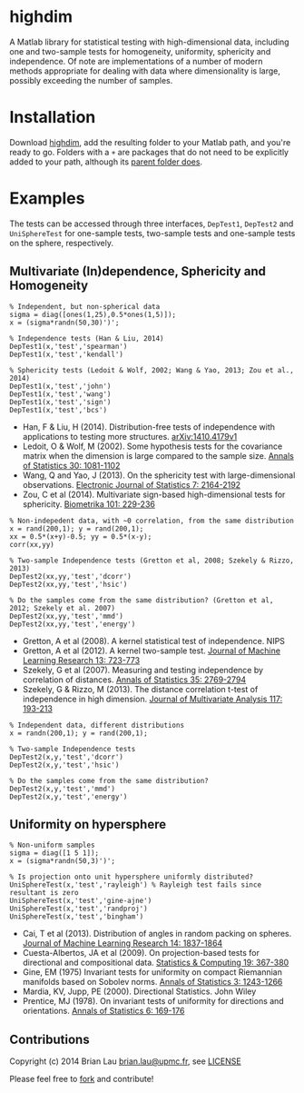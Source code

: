 highdim
==========
A Matlab library for statistical testing with high-dimensional data, including
one and two-sample tests for homogeneity, uniformity, sphericity and
independence. Of note are implementations of a number of modern methods 
appropriate for dealing with data where dimensionality is large, possibly
exceeding the number of samples.

# Installation
Download [highdim](https://github.com/brian-lau/highdim/archive/master.zip), 
add the resulting folder to your Matlab path, and you're ready to go. 
Folders with a `+` are packages that do not need to be explicitly added to your path, 
although its [parent folder does](http://www.mathworks.com/help/matlab/matlab_oop/scoping-classes-with-packages.html#brfynt_-3).

# Examples
The tests can be accessed through three interfaces, `DepTest1`, 
`DepTest2` and `UniSphereTest` for one-sample tests, two-sample tests and 
one-sample tests on the sphere, respectively.

## Multivariate (In)dependence, Sphericity and Homogeneity
```
% Independent, but non-spherical data
sigma = diag([ones(1,25),0.5*ones(1,5)]);
x = (sigma*randn(50,30)')';

% Independence tests (Han & Liu, 2014)
DepTest1(x,'test','spearman') 
DepTest1(x,'test','kendall') 

% Sphericity tests (Ledoit & Wolf, 2002; Wang & Yao, 2013; Zou et al., 2014)
DepTest1(x,'test','john')
DepTest1(x,'test','wang')
DepTest1(x,'test','sign')
DepTest1(x,'test','bcs')
```
* Han, F & Liu, H (2014). Distribution-free tests of independence with 
  applications to testing more structures. [arXiv:1410.4179v1](http://arxiv.org/abs/1410.4179)
* Ledoit, O & Wolf, M (2002). Some hypothesis tests for the covariance matrix
  when the dimension is large compared to the sample size. [Annals of Statistics 30: 1081-1102](http://projecteuclid.org/euclid.aos/1031689018)
* Wang, Q and Yao, J (2013). On the sphericity test with large-dimensional
  observations. [Electronic Journal of Statistics 7: 2164-2192](http://projecteuclid.org/euclid.ejs/1378817880)
* Zou, C et al (2014). Multivariate sign-based high-dimensional tests for
  sphericity. [Biometrika 101: 229-236](http://biomet.oxfordjournals.org/content/101/1/229)

```
% Non-indepedent data, with ~0 correlation, from the same distribution
x = rand(200,1); y = rand(200,1);
xx = 0.5*(x+y)-0.5; yy = 0.5*(x-y);
corr(xx,yy)

% Two-sample Independence tests (Gretton et al, 2008; Szekely & Rizzo, 2013)
DepTest2(xx,yy,'test','dcorr')
DepTest2(xx,yy,'test','hsic')

% Do the samples come from the same distribution? (Gretton et al, 2012; Szekely et al. 2007)
DepTest2(xx,yy,'test','mmd')
DepTest2(xx,yy,'test','energy')
```
* Gretton, A et al (2008). A kernel statistical test of independence. NIPS
* Gretton, A et al (2012). A kernel two-sample test. [Journal of Machine Learning Research 13: 723-773](http://www.jmlr.org/papers/volume13/gretton12a/gretton12a.pdf)
* Szekely, G et al (2007). Measuring and testing independence by correlation of distances. [Annals of Statistics 35: 2769-2794](http://projecteuclid.org/euclid.aos/1201012979)
* Szekely, G & Rizzo, M (2013). The distance correlation t-test of independence 
in high dimension. [Journal of Multivariate Analysis 117: 193-213](http://doi:10.1016/j.jmva.2013.02.012)

```
% Independent data, different distributions
x = randn(200,1); y = rand(200,1);

% Two-sample Independence tests
DepTest2(x,y,'test','dcorr')
DepTest2(x,y,'test','hsic')

% Do the samples come from the same distribution?
DepTest2(x,y,'test','mmd')
DepTest2(x,y,'test','energy')
```

## Uniformity on hypersphere
```
% Non-uniform samples
sigma = diag([1 5 1]);
x = (sigma*randn(50,3)')';

% Is projection onto unit hypersphere uniformly distributed?
UniSphereTest(x,'test','rayleigh') % Rayleigh test fails since resultant is zero
UniSphereTest(x,'test','gine-ajne') 
UniSphereTest(x,'test','randproj') 
UniSphereTest(x,'test','bingham') 
```
* Cai, T et al (2013). Distribution of angles in random packing on spheres. [Journal of Machine Learning Research 14: 1837-1864](http://www.ncbi.nlm.nih.gov/pmc/articles/PMC4196685/)
* Cuesta-Albertos, JA et al (2009). On projection-based tests for 
directional and compositional data. [Statistics & Computing 19: 367-380](http://link.springer.com/article/10.1007%2Fs11222-008-9098-3#page-1)
* Gine, EM (1975) Invariant tests for uniformity on compact Riemannian manifolds based on Sobolev norms. [Annals of Statistics 3: 1243-1266](http://www.jstor.org/discover/10.2307/2958247)
* Mardia, KV, Jupp, PE (2000). Directional Statistics. John Wiley
* Prentice, MJ (1978). On invariant tests of uniformity for directions
and orientations. [Annals of Statistics 6: 169-176](http://projecteuclid.org/euclid.aos/1176344075)

Contributions
--------------------------------
Copyright (c) 2014 Brian Lau [brian.lau@upmc.fr](mailto:brian.lau@upmc.fr), see [LICENSE](https://github.com/brian-lau/highdim/blob/master/LICENSE)

Please feel free to [fork](https://github.com/brian-lau/highdim/fork) and contribute!
